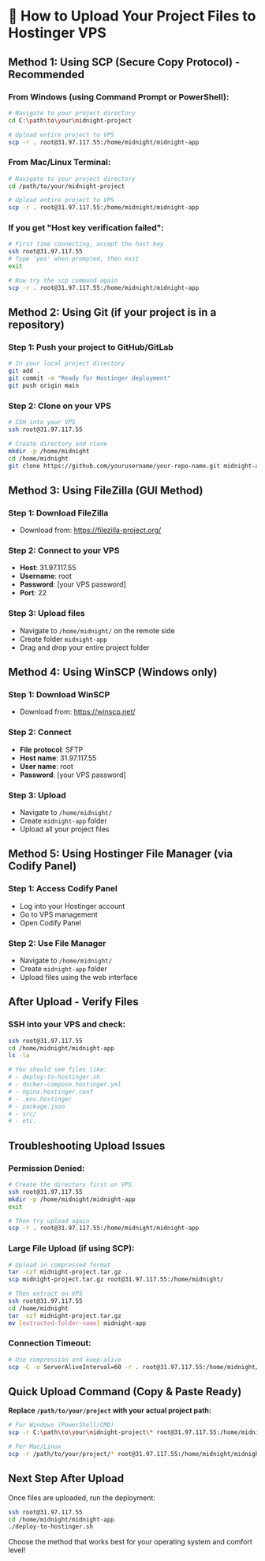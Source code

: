 # 📁 How to Upload Your Project Files to Hostinger VPS

## Method 1: Using SCP (Secure Copy Protocol) - Recommended

### From Windows (using Command Prompt or PowerShell):
```bash
# Navigate to your project directory
cd C:\path\to\your\midnight-project

# Upload entire project to VPS
scp -r . root@31.97.117.55:/home/midnight/midnight-app
```

### From Mac/Linux Terminal:
```bash
# Navigate to your project directory
cd /path/to/your/midnight-project

# Upload entire project to VPS
scp -r . root@31.97.117.55:/home/midnight/midnight-app
```

### If you get "Host key verification failed":
```bash
# First time connecting, accept the host key
ssh root@31.97.117.55
# Type 'yes' when prompted, then exit
exit

# Now try the scp command again
scp -r . root@31.97.117.55:/home/midnight/midnight-app
```

## Method 2: Using Git (if your project is in a repository)

### Step 1: Push your project to GitHub/GitLab
```bash
# In your local project directory
git add .
git commit -m "Ready for Hostinger deployment"
git push origin main
```

### Step 2: Clone on your VPS
```bash
# SSH into your VPS
ssh root@31.97.117.55

# Create directory and clone
mkdir -p /home/midnight
cd /home/midnight
git clone https://github.com/yourusername/your-repo-name.git midnight-app
```

## Method 3: Using FileZilla (GUI Method)

### Step 1: Download FileZilla
- Download from: https://filezilla-project.org/

### Step 2: Connect to your VPS
- **Host**: 31.97.117.55
- **Username**: root
- **Password**: [your VPS password]
- **Port**: 22

### Step 3: Upload files
- Navigate to `/home/midnight/` on the remote side
- Create folder `midnight-app`
- Drag and drop your entire project folder

## Method 4: Using WinSCP (Windows only)

### Step 1: Download WinSCP
- Download from: https://winscp.net/

### Step 2: Connect
- **File protocol**: SFTP
- **Host name**: 31.97.117.55
- **User name**: root
- **Password**: [your VPS password]

### Step 3: Upload
- Navigate to `/home/midnight/`
- Create `midnight-app` folder
- Upload all your project files

## Method 5: Using Hostinger File Manager (via Codify Panel)

### Step 1: Access Codify Panel
- Log into your Hostinger account
- Go to VPS management
- Open Codify Panel

### Step 2: Use File Manager
- Navigate to `/home/midnight/`
- Create `midnight-app` folder
- Upload files using the web interface

## After Upload - Verify Files

### SSH into your VPS and check:
```bash
ssh root@31.97.117.55
cd /home/midnight/midnight-app
ls -la

# You should see files like:
# - deploy-to-hostinger.sh
# - docker-compose.hostinger.yml
# - nginx.hostinger.conf
# - .env.hostinger
# - package.json
# - src/
# - etc.
```

## Troubleshooting Upload Issues

### Permission Denied:
```bash
# Create the directory first on VPS
ssh root@31.97.117.55
mkdir -p /home/midnight/midnight-app
exit

# Then try upload again
scp -r . root@31.97.117.55:/home/midnight/midnight-app
```

### Large File Upload (if using SCP):
```bash
# Upload in compressed format
tar -czf midnight-project.tar.gz .
scp midnight-project.tar.gz root@31.97.117.55:/home/midnight/

# Then extract on VPS
ssh root@31.97.117.55
cd /home/midnight
tar -xzf midnight-project.tar.gz
mv [extracted-folder-name] midnight-app
```

### Connection Timeout:
```bash
# Use compression and keep-alive
scp -C -o ServerAliveInterval=60 -r . root@31.97.117.55:/home/midnight/midnight-app
```

## Quick Upload Command (Copy & Paste Ready)

**Replace `/path/to/your/project` with your actual project path:**

```bash
# For Windows (PowerShell/CMD)
scp -r C:\path\to\your\midnight-project\* root@31.97.117.55:/home/midnight/midnight-app/

# For Mac/Linux
scp -r /path/to/your/project/* root@31.97.117.55:/home/midnight/midnight-app/
```

## Next Step After Upload

Once files are uploaded, run the deployment:
```bash
ssh root@31.97.117.55
cd /home/midnight/midnight-app
./deploy-to-hostinger.sh
```

Choose the method that works best for your operating system and comfort level!
